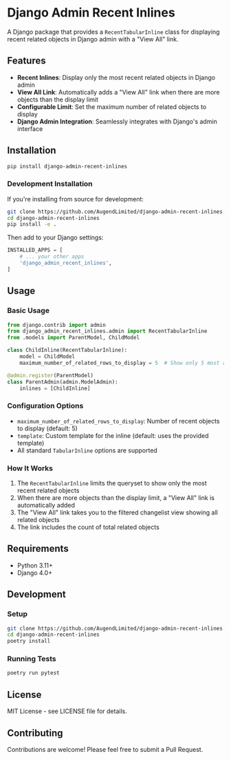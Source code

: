 # Django Admin Recent Inlines

A Django package that provides a `RecentTabularInline` class for displaying recent related objects in Django admin with a "View All" link.

## Features

- **Recent Inlines**: Display only the most recent related objects in Django admin
- **View All Link**: Automatically adds a "View All" link when there are more objects than the display limit
- **Configurable Limit**: Set the maximum number of related objects to display
- **Django Admin Integration**: Seamlessly integrates with Django's admin interface

## Installation

```bash
pip install django-admin-recent-inlines
```

### Development Installation

If you're installing from source for development:

```bash
git clone https://github.com/AugendLimited/django-admin-recent-inlines.git
cd django-admin-recent-inlines
pip install -e .
```

Then add to your Django settings:

```python
INSTALLED_APPS = [
    # ... your other apps
    'django_admin_recent_inlines',
]
```

## Usage

### Basic Usage

```python
from django.contrib import admin
from django_admin_recent_inlines.admin import RecentTabularInline
from .models import ParentModel, ChildModel

class ChildInline(RecentTabularInline):
    model = ChildModel
    maximum_number_of_related_rows_to_display = 5  # Show only 5 most recent

@admin.register(ParentModel)
class ParentAdmin(admin.ModelAdmin):
    inlines = [ChildInline]
```

### Configuration Options

- `maximum_number_of_related_rows_to_display`: Number of recent objects to display (default: 5)
- `template`: Custom template for the inline (default: uses the provided template)
- All standard `TabularInline` options are supported

### How It Works

1. The `RecentTabularInline` limits the queryset to show only the most recent related objects
2. When there are more objects than the display limit, a "View All" link is automatically added
3. The "View All" link takes you to the filtered changelist view showing all related objects
4. The link includes the count of total related objects

## Requirements

- Python 3.11+
- Django 4.0+

## Development

### Setup

```bash
git clone https://github.com/AugendLimited/django-admin-recent-inlines.git
cd django-admin-recent-inlines
poetry install
```

### Running Tests

```bash
poetry run pytest
```

## License

MIT License - see LICENSE file for details.

## Contributing

Contributions are welcome! Please feel free to submit a Pull Request.
